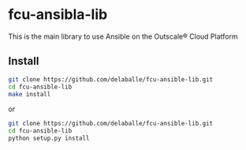 fcu-ansibla-lib
===========

This is the main library to use Ansible on the Outscale® Cloud Platform

## Install

```bash
git clone https://github.com/delaballe/fcu-ansible-lib.git
cd fcu-ansible-lib
make install
```

or 

```bash
git clone https://github.com/delaballe/fcu-ansible-lib.git
cd fcu-ansible-lib
python setup.py install
```
